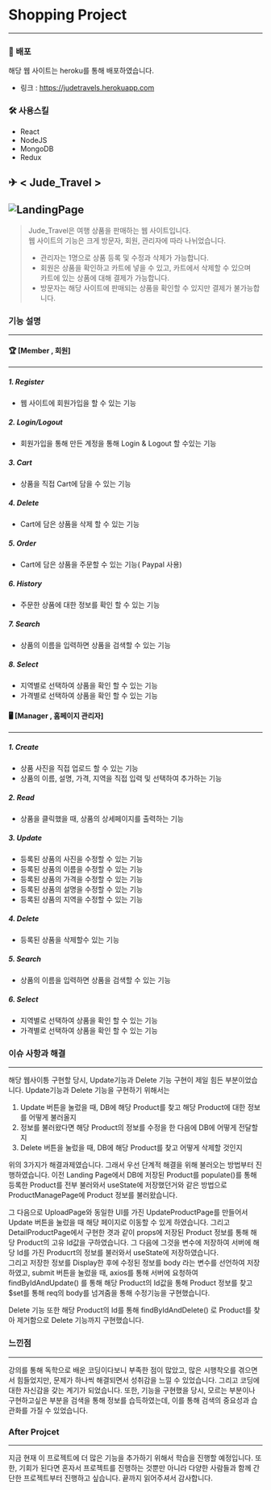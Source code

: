 # Shopping Project
 ------- 
### 📣 배포
해당 웹 사이트는 heroku를 통해 배포하였습니다.
* 링크 : <https://judetravels.herokuapp.com>
 
### 🛠 사용스킬
* React
* NodeJS
* MongoDB
* Redux

## ✈ < Jude_Travel >
![LandingPage](https://user-images.githubusercontent.com/36403024/143734184-6252acfc-7c14-4936-bfc6-d4c4237a7ea1.PNG)
-------
> Jude_Travel은 여행 상품을 판매하는 웹 사이트입니다.   
> 웹 사이트의 기능은 크게 방문자, 회원, 관리자에 따라 나뉘었습니다.
> * 관리자는 1명으로 상품 등록 및 수정과 삭제가 가능합니다.
> * 회원은 상품을 확인하고 카트에 넣을 수 있고, 카트에서 삭제할 수 있으며   
> 카트에 있는 상품에 대해 결제가 가능합니다.
> * 방문자는 해당 사이트에 판매되는 상품을 확인할 수 있지만 결제가 불가능합니다.

### 기능 설명
------
#### 🏆 [Member , 회원]
-----
##### 1. Register
 * 웹 사이트에 회원가입을 할 수 있는 기능
 
##### 2. Login/Logout
 * 회원가입을 통해 만든 계정을 통해 Login & Logout 할 수있는 기능
 
##### 3. Cart
 * 상품을 직접 Cart에 담을 수 있는 기능
 
##### 4. Delete
 * Cart에 담은 상품을 삭제 할 수 있는 기능
 
##### 5. Order
 * Cart에 담은 상품을 주문할 수 있는 기능( Paypal 사용)
 
##### 6. History
 * 주문한 상품에 대한 정보를 확인 할 수 있는 기능

##### 7. Search
* 상품의 이름을 입력하면 상품을 검색할 수 있는 기능

##### 8. Select
* 지역별로 선택하여 상품을 확인 할 수 있는 기능
* 가격별로 선택하여 상품을 확인 할 수 있는 기능 
 
#### 🖥 [Manager , 홈페이지 관리자]
------
##### 1. Create
  * 상품 사진을 직접 업로드 할 수 있는 기능
  * 상품의 이름, 설명, 가격, 지역을 직접 입력 및 선택하여 추가하는 기능   

##### 2. Read
* 상품을 클릭했을 때, 상품의 상세페이지를 출력하는 기능

##### 3. Update
* 등록된 상품의 사진을 수정할 수 있는 기능
* 등록된 상품의 이름을 수정할 수 있는 기능
* 등록된 상품의 가격을 수정할 수 있는 기능
* 등록된 상품의 설명을 수정할 수 있는 기능
* 등록된 상품의 지역을 수정할 수 있는 기능

##### 4. Delete
* 등록된 상품을 삭제할수 있는 기능

##### 5. Search
* 상품의 이름을 입력하면 상품을 검색할 수 있는 기능

##### 6. Select
* 지역별로 선택하여 상품을 확인 할 수 있는 기능
* 가격별로 선택하여 상품을 확인 할 수 있는 기능

### 이슈 사항과 해결
-----
해당 웹사이틍 구현할 당시, Update기능과 Delete 기능 구현이 제일 힘든 부분이었습니다. Update기능과 Delete 기능을 구현하기 위해서는

1. Update 버튼을 눌렀을 때, DB에 해당 Product를 찾고 해당 Product에 대한 정보를 어떻게 불러올지
2. 정보를 불러왔다면 해당 Product의 정보를 수정을 한 다음에 DB에 어떻게 전달할지
3. Delete 버튼을 눌렀을 때, DB에 해당 Product를 찾고 어떻게 삭제할 것인지

위의 3가지가 해결과제였습니다. 그래서 우선 단계적 해결을 위해 불러오는 방법부터 진행하였습니다. 이전 Landing Page에서 DB에 저장된 Product를 
populate()를 통해 등록한 Product를 전부 불러와서 useState에 저장했던거와 같은 방법으로 ProductManagePage에 Product 정보를 불러왔습니다.

그 다음으로 UploadPage와 동일한 UI를 가진 UpdateProductPage를 만들어서 Update 버튼을 눌렀을 때 해당 페이지로 이동할 수 있게 하였습니다. 그리고 DetailProductPage에서 구현한 겻과 같이 props에 저장된 Product 정보를 통해 해당 Product의 고유 Id값을 구하였습니다. 그 다음에 그것을 변수에 저장하여 서버에 해당 Id를 가진 Producrt의 정보를 불러와서 useState에 저장하였습니다.   
그리고 저장한 정보를 Display한 후에 수정된 정보를 body 라는 변수를 선언하여 저장 하였고, submit 버튼을 눌렀을 때, axios를 통해 서버에 요청하여 findByIdAndUpdate() 를 통해 해당 Product의 Id값을 통해 Product 정보를 찾고 $set를 통해 req의 body를 넘겨줌을 통해 수정기능을 구현했습니다.

Delete 기능 또한 해당 Product의 Id를 통해 findByIdAndDelete() 로 Product를 찾아 제거함으로 Delete 기능까지 구현했습니다.

### 느낀점
-----
강의를 통해 독학으로 배운 코딩이다보니 부족한 점이 많았고, 많은 시행착오를 겪으면서 힘들었지만, 문제가 하나씩 해결되면서 성취감을 느낄 수 있었습니다. 그리고 코딩에 대한 자신감을 갖는 계기가 되었습니다. 또한, 기능을 구현했을 당시, 모르는 부분이나 구현하고싶은 부분을 검색을 통해 정보를 습득하였는데, 이를 통해 검색의 중요성과 습관화를 가질 수 있었습니다. 

### After Projcet
-----
지금 현재 이 프로젝트에 더 많은 기능을 추가하기 위해서 학습을 진행할 예정입니다. 또한, 기회가 된다면 혼자서 프로젝트를 진행하는 것뿐만 아니라 다양한 사람들과 함께 간단한 프로젝트부터 진행하고 싶습니다. 끝까지 읽어주셔서 감사합니다. 

